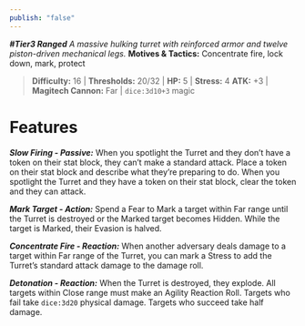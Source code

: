 ```yaml
---
publish: "false"
---
```

***#Tier3 Ranged***
*A massive hulking turret with reinforced armor and twelve piston-driven mechanical legs.*
**Motives & Tactics:** Concentrate fire, lock down, mark, protect

> **Difficulty:** 16 | **Thresholds:** 20/32 | **HP:** 5 | **Stress:** 4
> **ATK:** +3 | **Magitech Cannon:** Far | `dice:3d10+3` magic

# Features

***Slow Firing - Passive:*** When you spotlight the Turret and they don’t have a token on their stat block, they can’t make a standard attack. Place a token on their stat block and describe what they’re preparing to do. When you spotlight the Turret and they have a token on their stat block, clear the token and they can attack.

***Mark Target - Action:*** Spend a Fear to Mark a target within Far range until the Turret is destroyed or the Marked target becomes Hidden. While the target is Marked, their Evasion is halved.

***Concentrate Fire - Reaction:*** When another adversary deals damage to a target within Far range of the Turret, you can mark a Stress to add the Turret’s standard attack damage to the damage roll.

***Detonation - Reaction:*** When the Turret is destroyed, they explode. All targets within Close range must make an Agility Reaction Roll. Targets who fail take `dice:3d20` physical damage. Targets who succeed take half damage.
